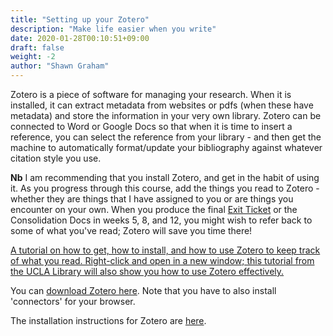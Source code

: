 ```yaml
---
title: "Setting up your Zotero"
description: "Make life easier when you write"
date: 2020-01-28T00:10:51+09:00
draft: false
weight: -2
author: "Shawn Graham"
---
```


Zotero is a piece of software for managing your research. When it is installed, it can extract metadata from websites or pdfs (when these have metadata) and store the information in your very own library. Zotero can be connected to Word or Google Docs so that when it is time to insert a reference, you can select the reference from your library - and then get the machine to automatically format/update your bibliography against whatever citation style you use.

**Nb** I am recommending that you install Zotero, and get in the habit of using it. As you progress through this course, add the things you read to Zotero - whether they are things that I have assigned to you or are things you encounter on your own. When you produce the final [Exit Ticket](week/12-5/instructions/) or the Consolidation Docs in weeks 5, 8, and 12, you might wish to refer back to some of what you've read; Zotero will save you time there! 

[A tutorial on how to get, how to install, and how to use Zotero to keep track of what you read. Right-click and open in a new window; this tutorial from the UCLA Library will also show you how to use Zotero effectively.](https://uclalibrary.github.io/slides/tutorial-zotero-intro.html)

You can [download Zotero here](https://www.zotero.org/download/). Note that you have to also install 'connectors' for your browser.

The installation instructions for Zotero are [here](https://www.zotero.org/support/installation).
